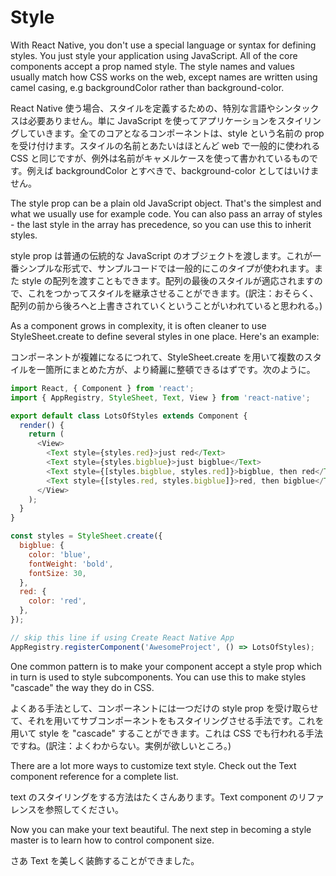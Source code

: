 # Style

With React Native, you don't use a special language or syntax for defining styles. You just style your application using JavaScript. All of the core components accept a prop named style. The style names and values usually match how CSS works on the web, except names are written using camel casing, e.g backgroundColor rather than background-color.

React Native 使う場合、スタイルを定義するための、特別な言語やシンタックスは必要ありません。単に JavaScript を使ってアプリケーションをスタイリングしていきます。全てのコアとなるコンポーネントは、style という名前の prop を受け付けます。スタイルの名前とあたいはほとんど web で一般的に使われる CSS と同じですが、例外は名前がキャメルケースを使って書かれているものです。例えば backgroundColor とすべきで、background-color としてはいけません。

The style prop can be a plain old JavaScript object. That's the simplest and what we usually use for example code. You can also pass an array of styles - the last style in the array has precedence, so you can use this to inherit styles.

style prop は普通の伝統的な JavaScript のオブジェクトを渡します。これが一番シンプルな形式で、サンプルコードでは一般的にこのタイプが使われます。また style の配列を渡すこともできます。配列の最後のスタイルが適応されますので、これをつかってスタイルを継承させることができます。(訳注：おそらく、配列の前から後ろへと上書きされていくということがいわれていると思われる。)

As a component grows in complexity, it is often cleaner to use StyleSheet.create to define several styles in one place. Here's an example:

コンポーネントが複雑になるにつれて、StyleSheet.create を用いて複数のスタイルを一箇所にまとめた方が、より綺麗に整頓できるはずです。次のように。

```js
import React, { Component } from 'react';
import { AppRegistry, StyleSheet, Text, View } from 'react-native';

export default class LotsOfStyles extends Component {
  render() {
    return (
      <View>
        <Text style={styles.red}>just red</Text>
        <Text style={styles.bigblue}>just bigblue</Text>
        <Text style={[styles.bigblue, styles.red]}>bigblue, then red</Text>
        <Text style={[styles.red, styles.bigblue]}>red, then bigblue</Text>
      </View>
    );
  }
}

const styles = StyleSheet.create({
  bigblue: {
    color: 'blue',
    fontWeight: 'bold',
    fontSize: 30,
  },
  red: {
    color: 'red',
  },
});

// skip this line if using Create React Native App
AppRegistry.registerComponent('AwesomeProject', () => LotsOfStyles);
```

One common pattern is to make your component accept a style prop which in turn is used to style subcomponents. You can use this to make styles "cascade" the way they do in CSS.

よくある手法として、コンポーネントには一つだけの style prop を受け取らせて、それを用いてサブコンポーネントをもスタイリングさせる手法です。これを用いて style を "cascade" することができます。これは CSS でも行われる手法ですね。(訳注：よくわからない。実例が欲しいところ。)

There are a lot more ways to customize text style. Check out the Text component reference for a complete list.

text のスタイリングをする方法はたくさんあります。Text component のリファレンスを参照してください。

Now you can make your text beautiful. The next step in becoming a style master is to learn how to control component size.

さあ Text を美しく装飾することができました。